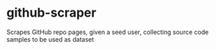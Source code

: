 # github-scraper
Scrapes GitHub repo pages, given a seed user, collecting source code samples to be used as dataset
